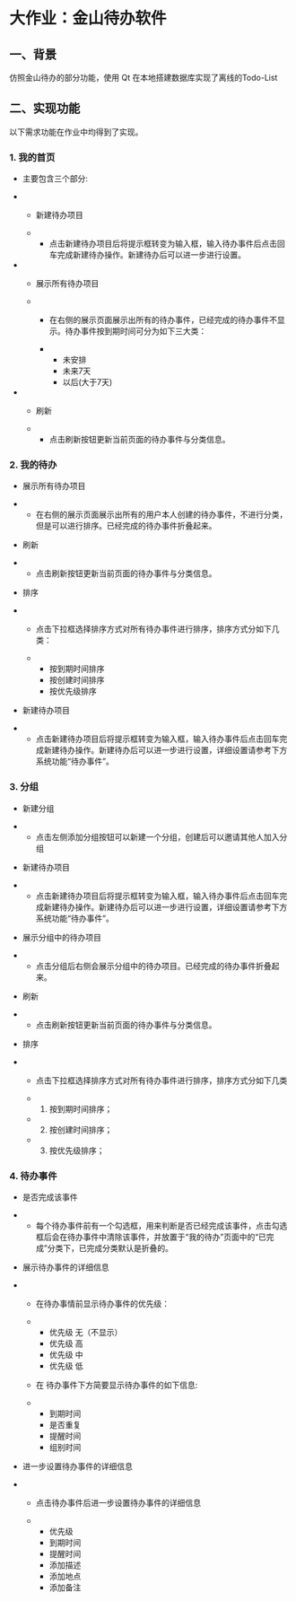 # 大作业：金山待办软件



## 一、背景

仿照金山待办的部分功能，使用 Qt 在本地搭建数据库实现了离线的Todo-List

## 二、实现功能

以下需求功能在作业中均得到了实现。

### 1. 我的首页

- 主要包含三个部分:

- - 新建待办项目 

  - - 点击新建待办项目后将提示框转变为输入框，输入待办事件后点击回车完成新建待办操作。新建待办后可以进一步进行设置。

- - 展示所有待办项目

  - - 在右侧的展示页面展示出所有的待办事件，已经完成的待办事件不显示。待办事件按到期时间可分为如下三大类：

    - - 未安排
      - 未来7天
      - 以后(大于7天)

- - 刷新

  - - 点击刷新按钮更新当前页面的待办事件与分类信息。

### 2. 我的待办

- 展示所有待办项目

- - 在右侧的展示页面展示出所有的用户本人创建的待办事件，不进行分类，但是可以进行排序。已经完成的待办事件折叠起来。

- 刷新

- - 点击刷新按钮更新当前页面的待办事件与分类信息。

- 排序

- - 点击下拉框选择排序方式对所有待办事件进行排序，排序方式分如下几类：

  - - 按到期时间排序
    - 按创建时间排序
    - 按优先级排序

- 新建待办项目

- - 点击新建待办项目后将提示框转变为输入框，输入待办事件后点击回车完成新建待办操作。新建待办后可以进一步进行设置，详细设置请参考下方系统功能“待办事件”。

### 3. 分组

-  新建分组

- - 点击左侧添加分组按钮可以新建一个分组，创建后可以邀请其他人加入分组

- 新建待办项目

- - 点击新建待办项目后将提示框转变为输入框，输入待办事件后点击回车完成新建待办操作。新建待办后可以进一步进行设置，详细设置请参考下方系统功能“待办事件”。

- 展示分组中的待办项目

- - 点击分组后右侧会展示分组中的待办项目。已经完成的待办事件折叠起来。

- 刷新

- - 点击刷新按钮更新当前页面的待办事件与分类信息。

- 排序

- - 点击下拉框选择排序方式对所有待办事件进行排序，排序方式分如下几类

  - 1. 按到期时间排序；

  - 2. 按创建时间排序；

  - 3. 按优先级排序；

### 4. 待办事件

- 是否完成该事件

- - 每个待办事件前有一个勾选框，用来判断是否已经完成该事件，点击勾选框后会在待办事件中清除该事件，并放置于“我的待办”页面中的“已完成”分类下，已完成分类默认是折叠的。

- 展示待办事件的详细信息

- - 在待办事情前显示待办事件的优先级：

  - - 优先级 无（不显示）
    - 优先级 高
    - 优先级 中
    - 优先级 低

  - 在 待办事件下方简要显示待办事件的如下信息:

  - - 到期时间
    - 是否重复
    - 提醒时间
    - 组别时间

- 进一步设置待办事件的详细信息

- - 点击待办事件后进一步设置待办事件的详细信息

  - - 优先级
    - 到期时间
    - 提醒时间
    - 添加描述
    - 添加地点
    - 添加备注